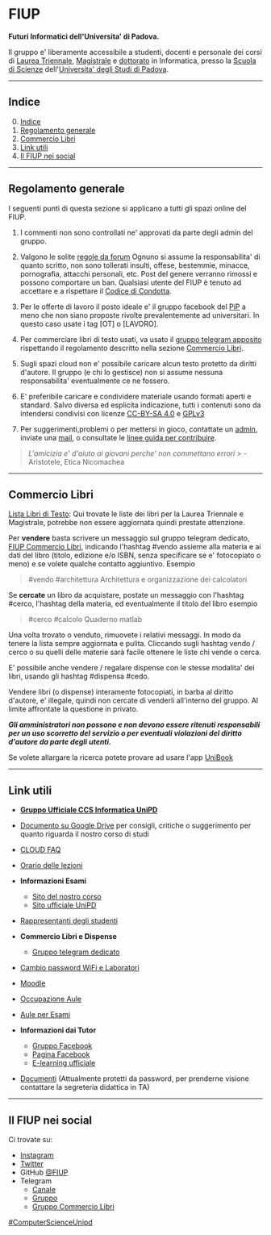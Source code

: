 # FIUP 
**Futuri Informatici dell'Universita' di Padova.** 

Il gruppo e' liberamente accessibile a studenti, docenti e personale dei corsi di [Laurea Triennale](http://informatica.math.unipd.it/laurea/index.html), [Magistrale](http://informatica.math.unipd.it/laureamagistrale/index.html) e [dottorato](http://informatica.math.unipd.it/dottorato/index.html) in Informatica, presso la [Scuola di Scienze](http://www.scienze.unipd.it/) dell'[Universita' degli Studi di Padova](https://www.unipd.it/). 

***

## Indice
0. [Indice](#indice)
1. [Regolamento generale](#regolamento-generale)  
2. [Commercio Libri](#commercio-libri)
3. [Link utili](#link-utili)
4. [Il FIUP nei social](#il-fiup-nei-social)


***

## Regolamento generale
I seguenti punti di questa sezione si applicano a tutti gli spazi online del FIUP.

1. I commenti non sono controllati ne' approvati da parte degli admin del gruppo.

2. Valgono le solite [regole da forum](http://it.wikipedia.org/wiki/Netiquette) 
Ognuno si assume la responsabilita' di quanto scritto, non sono tollerati insulti, offese, bestemmie, minacce, pornografia, attacchi personali, etc.
Post del genere verranno rimossi e possono comportare un ban. Qualsiasi utente del FIUP è tenuto ad accettare e a rispettare il [Codice di Condotta](https://github.com/FIUP/Getting_Started/blob/master/CODE_OF_CONDUCT.md).

3. Per le offerte di lavoro il posto ideale e' il gruppo facebook del [PiP](https://www.facebook.com/groups/programmersinpadua/) a meno che non siano proposte rivolte prevalentemente ad universitari. 
In questo caso usate i tag \[OT] o [LAVORO]\.

4. Per commerciare libri di testo usati, va usato il [gruppo telegram apposito](https://telegram.me/FIUPBooks) rispettando il regolamento descritto nella sezione [Commercio Libri](#commercio-libri).

5. Sugli spazi cloud non e' possibile caricare alcun testo protetto da diritti d'autore. Il gruppo (e chi lo gestisce) non si assume nessuna responsabilita' eventualmente ce ne fossero.

6. E' preferibile caricare e condividere materiale usando formati aperti e standard. 
Salvo diversa ed esplicita indicazione, tutti i contenuti sono da intendersi condivisi con licenze [CC-BY-SA 4.0](https://creativecommons.org/licenses/by-sa/4.0/) e [GPLv3](https://www.gnu.org/licenses/gpl-3.0.en.html) 

7. Per suggerimenti,problemi o per mettersi in gioco, contattate un [admin](https://facebook.com/groups/fiupd/admins), inviate una [mail](fiup.unipd@gmail.com), o consultate le [linee guida per contribuire](https://github.com/FIUP/Getting_Started/blob/master/CONTRIBUTING.md#come-posso-contribuire).

> *L'amicizia e' d'aiuto ai giovani perche' non commettano errori* > - Aristotele, Etica Nicomachea

***

## Commercio Libri

[Lista Libri di Testo](https://github.com/FIUP/Getting_Started/blob/master/lista%20libri.md): Qui trovate le liste dei libri per la Laurea Triennale e Magistrale, potrebbe non essere aggiornata quindi prestate attenzione.

Per **vendere** basta scrivere un messaggio sul gruppo telegram dedicato, [FIUP Commercio Libri](https://telegram.me/FIUPBooks), indicando l'hashtag #vendo assieme alla materia e ai dati del libro (titolo, edizione e/o ISBN, senza specificare se e' fotocopiato o meno) e se volete qualche contatto aggiuntivo.
 Esempio 
> #vendo #architettura Architettura e organizzazione dei calcolatori 

Se **cercate** un libro da acquistare, postate un messaggio con l'hashtag #cerco, l'hashtag della materia, ed eventualmente il titolo del libro esempio

>  #cerco #calcolo Quaderno matlab

Una volta trovato o venduto, rimuovete i relativi messaggi. In modo da tenere la lista sempre aggiornata e pulita. Cliccando sugli hashtag vendo / cerco o su quelli delle materie sarà facile ottenere le liste chi vende o cerca.

E' possibile anche vendere / regalare dispense con le stesse modalita' dei libri, usando gli hashtag #dispensa #cedo.

Vendere libri (o dispense) interamente fotocopiati, in barba al diritto d'autore, e' illegale, quindi non cercate di venderli all'interno del gruppo. Al limite affrontate la questione in privato. 

**_Gli amministratori non possono e non devono essere ritenuti responsabili per un uso scorretto del servizio o per eventuali violazioni del diritto d'autore da parte degli utenti._**

Se volete allargare la ricerca potete provare ad usare l'app [UniBook](http://www.unibookapp.com/)

***

## Link utili

- **[Gruppo Ufficiale CCS Informatica UniPD](https://bit.ly/CSSInformaticaUniPD)**

- [Documento su Google Drive](https://bit.ly/ConsigliInformaticaUniPD) per consigli, critiche o 
suggerimento per quanto riguarda il nostro corso di studi

- [CLOUD FAQ](https://github.com/FIUP/Getting_Started/blob/master/MEGA_FAQ.md)

- [Orario delle lezioni](https://bit.ly/OrarioInformaticaUniPD)

- **Informazioni Esami**
    - [Sito del nostro corso](https://bit.ly/InfoEsamiInformaticaUniPD)
    - [Sito ufficiale UniPD](https://bit.ly/InfoEsamiOfficialInformaticaUniPD)

- [Rappresentanti degli studenti](https://bit.ly/RappresentantiInformaticaUniPD)

- **Commercio Libri e Dispense**
    - [Gruppo telegram dedicato]()

- [Cambio password WiFi e Laboratori](https://bit.ly/CambioPasswordInformaticaUniPD)

- [Moodle](https://bit.ly/MoodleInformaticaUniPD)

- [Occupazione Aule](https://bit.ly/OccupazioneAuleInformaticaUniPD)

- [Aule per Esami](https://bit.ly/AuleEsamiInformaticaUniPD)

- **Informazioni dai Tutor**
    - [Gruppo Facebook](https://bit.ly/GruppoTutorInformaticaUniPD)
    - [Pagina Facebook](https://www.facebook.com/tutorinformaticaunipd)
    - [E-learning ufficiale](https://bit.ly/InfoTutorInformaticaUniPD)

- [Documenti](http://bit.ly/DocumentiInformaticaUniPD) (Attualmente protetti da password, per prenderne visione contattare la segreteria didattica in TA)

***

## Il FIUP nei social
Ci trovate su: 
- [Instagram](https://www.instagram.com/fiupd/)
- [Twitter](https://twitter.com/fiupd)
- GitHub [@FIUP](https://github.com/FIUP)
- Telegram
    - [Canale](https://telegram.me/infofromfiup)
    - [Gruppo](https://telegram.me/FIUPd)
    - [Gruppo Commercio Libri](https://telegram.me/FIUPd)

[#ComputerScienceUnipd](https://twitter.com/hashtag/ComputerScienceUnipd) 